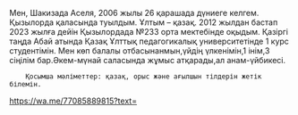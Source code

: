 Мен, Шакизада Аселя, 2006 жылы 26  қарашада дүниеге келгем. Қызылорда қаласында туылдым. 
Ұлтым – қазақ. 2012 жылдан бастап  2023 жылға дейін Қызылордада №233 орта мектебінде оқыдым.
Қазіргі таңда Абай атында Қазақ Ұлттық педагогикалық
университетінде 1 курс студентімін. 
Мен көп балалы отбасынанмын,үйдің үлкенімін,1 інім,3 сіңілім бар.Әкем-мүнай саласында жұмыс атқарады,ал анам-үйбикесі.

        Қосымша мәліметтер: қазақ, орыс және ағылшын тілдерін жетік білемін.

https://wa.me/77085889815?text=


